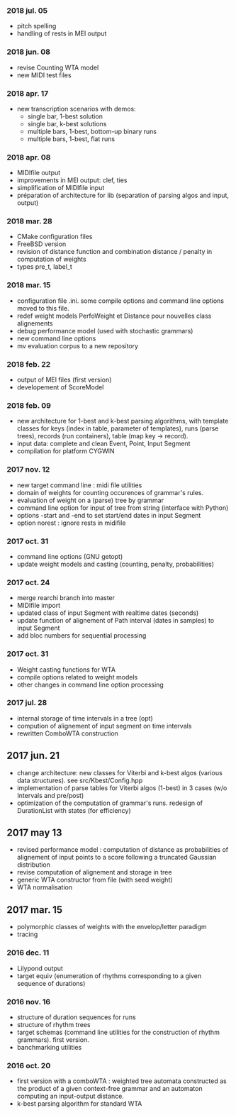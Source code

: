 ### 2018 jul. 05
- pitch spelling
- handling of rests in MEI output

### 2018 jun. 08
- revise Counting WTA model
- new MIDI test files

### 2018 apr. 17
- new transcription scenarios with demos:
	- single bar, 1-best solution 
	- single bar, k-best solutions
	- multiple bars, 1-best, bottom-up binary runs
	- multiple bars, 1-best, flat runs

### 2018 apr. 08
- MIDIfile output
- improvements in MEI output: clef, ties
- simplification of MIDIfile input
- préparation of architecture for lib (separation of parsing algos and input, output) 

### 2018 mar. 28
- CMake configuration files
- FreeBSD version
- revision of distance function and combination distance / penalty in computation of weights
- types pre_t, label_t

### 2018 mar. 15
- configuration file .ini. some compile options and command line options moved to this file.
- redef weight models PerfoWeight et Distance pour nouvelles class alignements
- debug performance model (used with stochastic grammars)
- new command line options
- mv evaluation corpus to a new repository

### 2018 feb. 22
- output of MEI files (first version)
- developement of ScoreModel

### 2018 feb. 09
- new architecture for 1-best and k-best parsing algorithms, with template classes for keys (index in table, parameter of templates), runs (parse trees), records (run containers), table (map key -> record).
- input data: complete and clean Event, Point, Input Segment
- compilation for platform CYGWIN

### 2017 nov. 12
- new target command line : midi file utilities 
- domain of weights for counting occurences of grammar's rules.
- evaluation of weight on a (parse) tree by grammar
- command line option for input of tree from string (interface with Python)
- options -start and -end to set start/end dates in input Segment
- option norest : ignore rests in midifile

### 2017 oct. 31
- command line options (GNU getopt)
- update weight models and casting (counting, penalty, probabilities)

### 2017 oct. 24
- merge rearchi branch into master
- MIDIfile import
- updated class of input Segment with realtime dates (seconds)
- update function of alignement of Path interval (dates in samples) to input Segment
- add bloc numbers for sequential processing

### 2017 oct. 31
- Weight casting functions for WTA
- compile options related to weight models
- other changes in command line option processing

### 2017 jul. 28
- internal storage of time intervals in a tree (opt)
- compution of alignement of input segment on time intervals
- rewritten ComboWTA construction

## 2017 jun. 21
- change architecture: new classes for Viterbi and k-best algos (various data structures). see  src/Kbest/Config.hpp 
- implementation of parse tables for Viterbi algos (1-best) in 3 cases (w/o Intervals and pre/post)
- optimization of the computation of grammar's runs. redesign of DurationList with states (for efficiency)
 

## 2017 may 13
- revised performance model : computation of distance as probabilities of alignement of input points to a score following a truncated Gaussian distribution
- revise computation of alignement and storage in tree
- generic WTA constructor from file (with seed weight) 
- WTA normalisation

## 2017 mar. 15
- polymorphic classes of weights with the envelop/letter paradigm
- tracing

### 2016 dec. 11 
- Lilypond output
- target equiv (enumeration of rhythms corresponding to a given sequence of durations)

### 2016 nov. 16 
- structure of duration sequences for runs
- structure of rhythm trees
- target schemas (command line utilities for the construction of rhythm grammars). first version.
- banchmarking utilities

### 2016 oct. 20 
- first version with a comboWTA : weighted tree automata constructed as the product of a given context-free grammar and an automaton computing an input-output distance.
- k-best parsing algorithm for standard WTA

